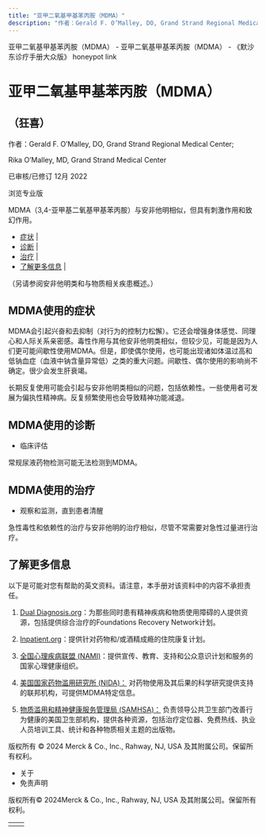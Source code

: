```yaml
---
title: "亚甲二氧基甲基苯丙胺（MDMA）"
description: "作者：Gerald F. O’Malley, DO, Grand Strand Regional Medical Center;"
---
```


﻿亚甲二氧基甲基苯丙胺（MDMA） - 亚甲二氧基甲基苯丙胺（MDMA） - 《默沙东诊疗手册大众版》 honeypot link

# 亚甲二氧基甲基苯丙胺（MDMA）

## （狂喜）

作者：Gerald F. O’Malley, DO, Grand Strand Regional Medical Center;

Rika O’Malley, MD, Grand Strand Medical Center

已审核/已修订 12月 2022

浏览专业版

MDMA（3,4-亚甲基二氧基甲基苯丙胺）与安非他明相似，但具有刺激作用和致幻作用。

- [症状](#症状_v35321888_zh) \|
- [诊断](#诊断_v35321895_zh) \|
- [治疗](#治疗_v35321901_zh) \|
- [了解更多信息](#了解更多信息_v35321908_zh) \|

（另请参阅安非他明类和与物质相关疾患概述。）

## MDMA使用的症状

MDMA会引起兴奋和去抑制（对行为的控制力松懈）。它还会增强身体感觉、同理心和人际关系亲密感。毒性作用与其他安非他明类相似，但较少见，可能是因为人们更可能间歇性使用MDMA。但是，即使偶尔使用，也可能出现诸如体温过高和低钠血症（血液中钠含量异常低）之类的重大问题。间歇性、偶尔使用的影响尚不确定。很少会发生肝衰竭。

长期反复使用可能会引起与安非他明类相似的问题，包括依赖性。一些使用者可发展为偏执性精神病。反复频繁使用也会导致精神功能减退。

## MDMA使用的诊断

- 临床评估


常规尿液药物检测可能无法检测到MDMA。

## MDMA使用的治疗

- 观察和监测，直到患者清醒


急性毒性和依赖性的治疗与安非他明的治疗相似，尽管不常需要对急性过量进行治疗。

## 了解更多信息

以下是可能对您有帮助的英文资料。请注意，本手册对该资料中的内容不承担责任。

1. [Dual Diagnosis.org](http://www.dualdiagnosis.org/)：为那些同时患有精神疾病和物质使用障碍的人提供资源，包括提供综合治疗的Foundations Recovery Network计划。

2. [Inpatient.org](http://www.inpatient.org/)：提供针对药物和/或酒精成瘾的住院康复计划。

3. [全国心理疾病联盟 (NAMI)](http://www.nami.org/Learn-More/Mental-Health-Conditions/Related-Conditions/Dual-Diagnosis)：提供宣传、教育、支持和公众意识计划和服务的国家心理健康组织。

4. [美国国家药物滥用研究所 (NIDA)：](https://www.drugabuse.gov/drugs-abuse/mdma-ecstasymolly) 对药物使用及其后果的科学研究提供支持的联邦机构，可提供MDMA特定信息。

5. [物质滥用和精神健康服务管理局 (SAMHSA)：](http://www.samhsa.gov/) 负责领导公共卫生部门改善行为健康的美国卫生部机构，提供各种资源，包括治疗定位器、免费热线、执业人员培训工具、统计和各种物质相关主题的出版物。




版权所有 © 2024
Merck & Co., Inc., Rahway, NJ, USA 及其附属公司。保留所有权利。

- 关于
- 免责声明

版权所有© 2024Merck & Co., Inc., Rahway, NJ, USA 及其附属公司。保留所有权利。

|     |     |
| --- | --- |
|  |  |